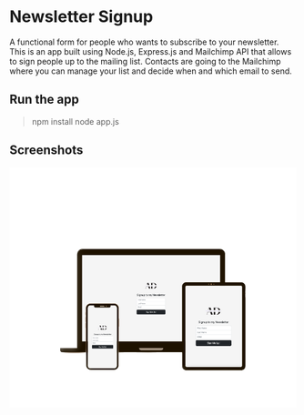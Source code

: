 # Newsletter Signup
A functional form for people who wants to subscribe to your newsletter. This is an app built using Node.js, Express.js and Mailchimp API that allows to sign people up to the mailing list. Contacts are going to the Mailchimp where you can manage your list and decide when and which email to send. 

## Run the app

> npm install
> node app.js

## Screenshots

![screenshot](public/img/mockup1.png)